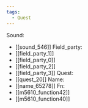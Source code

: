 ```yaml
---
tags:
  - Quest
---
```

Sound:
- [[sound_546]]
Field_party:
- [[field_party_1]]
- [[field_party_0]]
- [[field_party_2]]
- [[field_party_3]]
Quest:
- [[quest_20]]
Name:
- [[name_65278]]
Fn:
- [[m5610_function42]]
- [[m5610_function40]]
